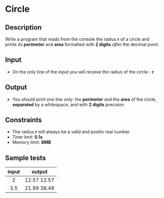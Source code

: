 # Circle

## Description
Write a program that reads from the console the radius **r** of a circle and prints its **perimeter** and **area** formatted with **2 digits** *after* the decimal point.
## Input
- On the only line of the input you will receive the radius of the circle - **r**

## Output
- You should print one line only: the **perimeter** and the **area** of the circle, **separated** by a whitespace, and with **2 digits** precision

## Constraints
- The radius **r** will always be a valid and positiv real number
- Time limit: **0.1s**
- Memory limit: **8MB**

## Sample tests

|          input      |          output    |
|:-------------------:|:------------------:|
| 2                   | 12.57 12.57        |
| 3.5                 | 21.99 38.48        |